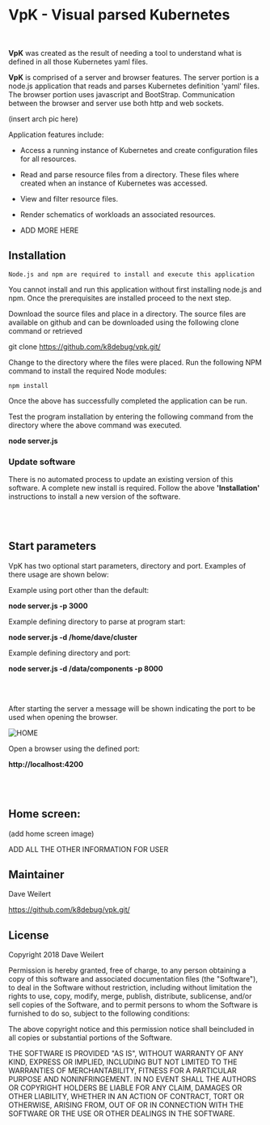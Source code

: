 # VpK - Visual parsed Kubernetes 
<br>

<b>VpK</b> was created as the result of needing a tool to understand what is defined in all those Kubernetes yaml files.

<b>VpK</b> is comprised of a server and browser features.  The server portion is a node.js application that reads and parses Kubernetes definition 'yaml' files.  The browser portion uses javascript and BootStrap.  Communication between the browser and server use both http and web sockets. 


(insert arch pic here)

Application features include:

- Access a running instance of Kubernetes and create configuration files for all resources.

- Read and parse resource files from a directory.  These files where created when an instance of Kubernetes was accessed.  
 
- View and filter resource files.

- Render schematics of workloads an associated resources. 
 
- ADD MORE HERE

	


## Installation

	
	Node.js and npm are required to install and execute this application
	

You cannot install and run this application without first installing node.js and npm.  Once the prerequisites are installed proceed to the next step. 

Download the source files and place in a directory.  The source files are available on github and can be downloaded using the following clone command or retrieved 

git clone https://github.com/k8debug/vpk.git/ 

Change to the directory where the files were placed. Run the following 
NPM command to install the required Node modules:

	npm install

Once the above has successfully completed the application can be run.  

Test the program installation by entering the following command from the directory where the above command was executed.

<b>

node server.js   
</b> 

### Update software

There is no automated process to update an existing version of this software.   A complete new install is required.  Follow the above <b>'Installation'</b> instructions to install a new version of the software.

<br><br>

## Start parameters

VpK has two optional start parameters, directory and port. Examples of there usage are shown below:  

Example using port other than the default:

<b>
node server.js  -p 3000   
</b> 

Example defining directory to parse at program start:

<b>
node server.js  -d /home/dave/cluster   <fully defined directory / path>
</b> 


Example defining directory and port:

<b>
node server.js  -d /data/components -p 8000
</b> 

<br><br>

After starting the server a message will be shown indicating the port to be used when opening the browser.  

![HOME](https://github.com/IBM-ICP-CoC/VpK/raw/master/docimages/splash2.png)

Open a browser using the defined port:

<b>
http://localhost:4200 
</b> 

<br><br>


## Home screen:


(add home screen image)


ADD ALL THE OTHER INFORMATION FOR USER


## Maintainer

Dave Weilert

https://github.com/k8debug/vpk.git/ 

## License

Copyright 2018 Dave Weilert

Permission is hereby granted, free of charge, to any person obtaining a copy of this software and associated documentation files (the
"Software"), to deal in the Software without restriction, including without limitation the rights to use, copy, modify, merge, publish,
distribute, sublicense, and/or sell copies of the Software, and to permit persons to whom the Software is furnished to do so, subject to
the following conditions:

The above copyright notice and this permission notice shall beincluded in all copies or substantial portions of the Software.

THE SOFTWARE IS PROVIDED "AS IS", WITHOUT WARRANTY OF ANY KIND, EXPRESS OR IMPLIED, INCLUDING BUT NOT LIMITED TO THE WARRANTIES OF
MERCHANTABILITY, FITNESS FOR A PARTICULAR PURPOSE AND NONINFRINGEMENT. IN NO EVENT SHALL THE AUTHORS OR COPYRIGHT HOLDERS BE
LIABLE FOR ANY CLAIM, DAMAGES OR OTHER LIABILITY, WHETHER IN AN ACTION OF CONTRACT, TORT OR OTHERWISE, ARISING FROM, OUT OF OR IN CONNECTION
WITH THE SOFTWARE OR THE USE OR OTHER DEALINGS IN THE SOFTWARE.
